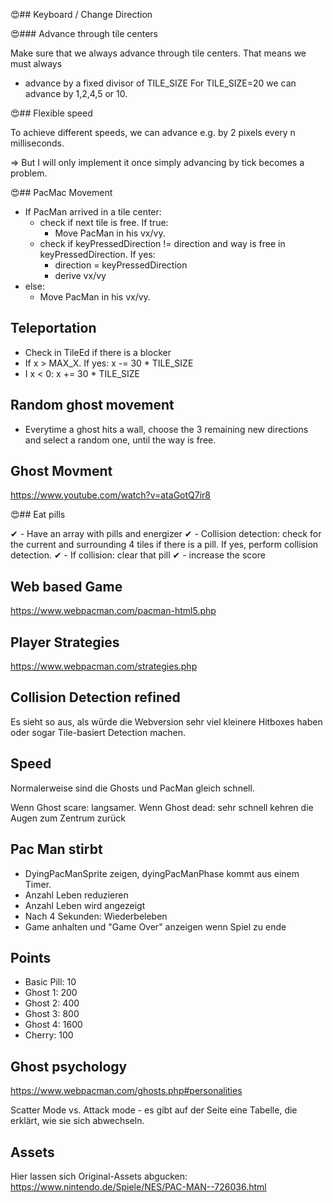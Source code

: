 😍## Keyboard / Change Direction

😍### Advance through tile centers

Make sure that we always advance through tile centers. That means we must always

- advance by a fixed divisor of TILE_SIZE
  For TILE_SIZE=20 we can advance by 1,2,4,5 or 10.

😍## Flexible speed

To achieve different speeds, we can advance e.g. by 2 pixels every n milliseconds.

=> But I will only implement it once simply advancing by tick becomes a problem.

😍## PacMac Movement

- If PacMan arrived in a tile center:
  - check if next tile is free. If true:
    - Move PacMan in his vx/vy.
  - check if keyPressedDirection != direction and way is free in keyPressedDirection. If yes:
    - direction = keyPressedDirection
    - derive vx/vy
- else:
  - Move PacMan in his vx/vy.

## Teleportation

- Check in TileEd if there is a blocker
- If x > MAX_X. If yes: x -= 30 \* TILE_SIZE
- I x < 0: x += 30 \* TILE_SIZE

## Random ghost movement

- Everytime a ghost hits a wall, choose the 3 remaining new directions and select a random one, until the way is free.

## Ghost Movment

https://www.youtube.com/watch?v=ataGotQ7ir8

😍## Eat pills

✔ - Have an array with pills and energizer
✔ - Collision detection: check for the current and surrounding 4 tiles if there is a pill. If yes, perform collision detection.
✔ - If collision: clear that pill
✔ - increase the score

## Web based Game

https://www.webpacman.com/pacman-html5.php

## Player Strategies

https://www.webpacman.com/strategies.php

## Collision Detection refined

Es sieht so aus, als würde die Webversion sehr viel kleinere Hitboxes haben oder sogar Tile-basiert Detection machen.

## Speed

Normalerweise sind die Ghosts und PacMan gleich schnell.

Wenn Ghost scare: langsamer.
Wenn Ghost dead: sehr schnell kehren die Augen zum Zentrum zurück

## Pac Man stirbt

- DyingPacManSprite zeigen, dyingPacManPhase kommt aus einem Timer.
- Anzahl Leben reduzieren
- Anzahl Leben wird angezeigt
- Nach 4 Sekunden: Wiederbeleben
- Game anhalten und "Game Over" anzeigen wenn Spiel zu ende

## Points

- Basic Pill: 10
- Ghost 1: 200
- Ghost 2: 400
- Ghost 3: 800
- Ghost 4: 1600
- Cherry: 100

## Ghost psychology

https://www.webpacman.com/ghosts.php#personalities

Scatter Mode vs. Attack mode - es gibt auf der Seite eine Tabelle, die erklärt, wie sie sich abwechseln.

## Assets

Hier lassen sich Original-Assets abgucken: https://www.nintendo.de/Spiele/NES/PAC-MAN--726036.html

